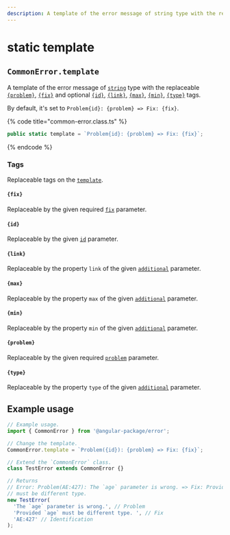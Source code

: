 ```yaml
---
description: A template of the error message of string type with the replaceable tags.
---
```


# static template

## `CommonError.template`

A template of the error message of [`string`](https://developer.mozilla.org/en-US/docs/Web/JavaScript/Reference/Global\_Objects/String) type with the replaceable [`{problem}`](../constructor.md#problem), [`{fix}`](../constructor.md#fix) and optional [`{id}`](static-template.md#id), [`{link}`](static-template.md#link), [`{max}`](static-template.md#max), [`{min}`](static-template.md#min), [`{type}`](static-template.md#type) tags.

By default, it's set to `Problem{id}: {problem} => Fix: {fix}`.

{% code title="common-error.class.ts" %}
```typescript
public static template = `Problem{id}: {problem} => Fix: {fix}`;
```
{% endcode %}

### Tags

Replaceable tags on the [`template`](static-template.md#template-string-commonerror.template).

#### `{fix}`

Replaceable by the given required [`fix`](../constructor.md#fix-string) parameter.

#### `{id}`

Replaceable by the given [`id`](../constructor.md#id-id) parameter.

#### `{link}`

Replaceable by the property `link` of the given [`additional`](../constructor.md#additional-min-number-max-number-type-string) parameter.

#### `{max}`

Replaceable by the property `max` of the given [`additional`](../constructor.md#additional-min-number-max-number-type-string) parameter.

#### `{min}`

Replaceable by the property `min` of the given [`additional`](../constructor.md#additional-min-number-max-number-type-string) parameter.

#### `{problem}`

Replaceable by the given required [`problem`](../constructor.md#problem-string) parameter.

#### `{type}`

Replaceable by the property `type` of the given [`additional`](../constructor.md#additional-min-number-max-number-type-string) parameter.

## Example usage

```typescript
// Example usage.
import { CommonError } from '@angular-package/error'; 

// Change the template.
CommonError.template = `Problem({id}): {problem} => Fix: {fix}`;

// Extend the `CommonError` class.
class TestError extends CommonError {}

// Returns
// Error: Problem(AE:427): The `age` parameter is wrong. => Fix: Provided `age`
// must be different type. 
new TestError(
  'The `age` parameter is wrong.', // Problem
  'Provided `age` must be different type. ', // Fix
  'AE:427' // Identification
);
```
